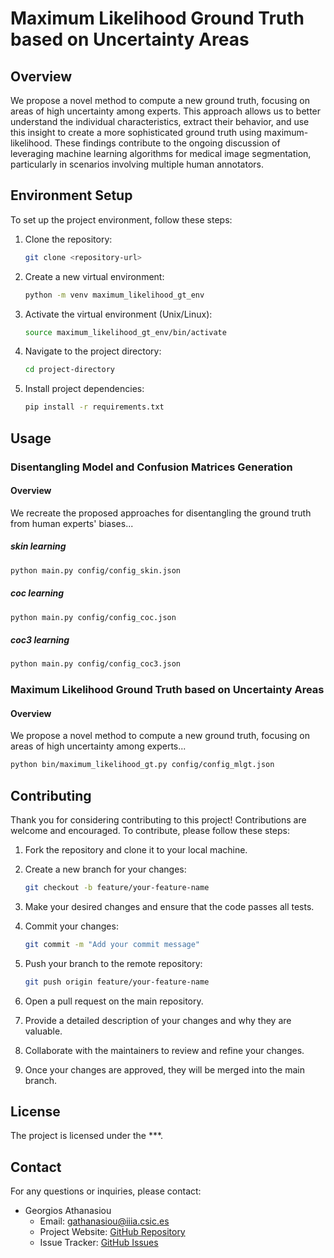 # Maximum Likelihood Ground Truth based on Uncertainty Areas

## Overview

We propose a novel method to compute a new ground truth, focusing on areas of high uncertainty among experts.
This approach allows us to better understand the individual characteristics, extract their behavior, and use 
this insight to create a more sophisticated ground truth using maximum-likelihood. 
These findings contribute to the ongoing discussion of leveraging machine learning algorithms for medical image 
segmentation, particularly in scenarios involving multiple human annotators.

## Environment Setup

To set up the project environment, follow these steps:

1. Clone the repository:

   ```bash
   git clone <repository-url>

2. Create a new virtual environment:

   ```bash
   python -m venv maximum_likelihood_gt_env

3. Activate the virtual environment (Unix/Linux):

   ```bash
   source maximum_likelihood_gt_env/bin/activate
   
4. Navigate to the project directory:

   ```bash
   cd project-directory
   
5. Install project dependencies:

   ```bash
   pip install -r requirements.txt

## Usage

### Disentangling Model and Confusion Matrices Generation

#### Overview

We recreate the proposed approaches for disentangling the ground truth from human experts' biases...

##### skin learning
```bash
python main.py config/config_skin.json
```

##### coc learning
```bash
python main.py config/config_coc.json
```

##### coc3 learning
```bash
python main.py config/config_coc3.json
```

### Maximum Likelihood Ground Truth based on Uncertainty Areas

#### Overview

We propose a novel method to compute a new ground truth, focusing on areas of high uncertainty among experts...

```bash
python bin/maximum_likelihood_gt.py config/config_mlgt.json
```

## Contributing

Thank you for considering contributing to this project! Contributions are welcome and encouraged. To contribute, please follow these steps:

1. Fork the repository and clone it to your local machine.
2. Create a new branch for your changes:

   ```bash
   git checkout -b feature/your-feature-name
   ```

3. Make your desired changes and ensure that the code passes all tests.
4. Commit your changes:

   ```bash
   git commit -m "Add your commit message"
   ```

5. Push your branch to the remote repository:

   ```bash
   git push origin feature/your-feature-name
   ```

6. Open a pull request on the main repository.
7. Provide a detailed description of your changes and why they are valuable.
8. Collaborate with the maintainers to review and refine your changes.
9. Once your changes are approved, they will be merged into the main branch.



## License

The project is licensed under the ***.

## Contact

For any questions or inquiries, please contact:

- Georgios Athanasiou
  - Email: gathanasiou@iiia.csic.es
  - Project Website: [GitHub Repository](https://github.com/ga83wuw/maximum_likelihood_gt)
  - Issue Tracker: [GitHub Issues](https://github.com/ga83wuw/maximum_likelihood_gt/issues)


   

